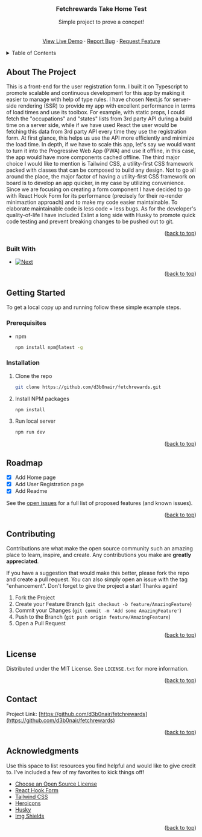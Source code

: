 <br />
<div align="center">

  <h3 align="center">Fetchrewards Take Home Test</h3>

  <p align="center">
    Simple project to prove a concpet!
    <br />
    <br />
    <br />
    <a href="https://fetchrewards.vercel.app/">View Live Demo</a>
    ·
    <a href="https://github.com/d3b0nair/fetchrewards/issues">Report Bug</a>
    ·
    <a href="https://github.com/d3b0nair/fetchrewards/issues">Request Feature</a>
  </p>
</div>



<!-- TABLE OF CONTENTS -->
<details>
  <summary>Table of Contents</summary>
  <ol>
    <li>
      <a href="#about-the-project">About The Project</a>
      <ul>
        <li><a href="#built-with">Built With</a></li>
      </ul>
    </li>
    <li>
      <a href="#getting-started">Getting Started</a>
      <ul>
        <li><a href="#prerequisites">Prerequisites</a></li>
        <li><a href="#installation">Installation</a></li>
      </ul>
    </li>
    <li><a href="#roadmap">Roadmap</a></li>
    <li><a href="#contributing">Contributing</a></li>
    <li><a href="#license">License</a></li>
    <li><a href="#contact">Contact</a></li>
    <li><a href="#acknowledgments">Acknowledgments</a></li>
  </ol>
</details>



<!-- ABOUT THE PROJECT -->
## About The Project


This is a front-end for the user registration form. I built it on Typescript to promote scalable and continuous development for this app by making it easier to manage with help of type rules. I have chosen Next.js for server-side rendering (SSR) to provide my app with excellent performance in terms of load times and use its toolbox. For example, with static props, I could fetch the "occupations" and "states" lists from 3rd party API during a build time on a server side, while if we have used React the user would be fetching this data from 3rd party API every time they use the registration form. At first glance, this helps us use the API more efficiently and minimize the load time. In depth, if we have to scale this app, let's say we would want to turn it into the Progressive Web App (PWA) and use it offline, in this case, the app would have more components cached offline. The third major choice I would like to mention is Tailwind CSS, a utility-first CSS framework packed with classes that can be composed to build any design. Not to go all around the place, the major factor of having a utility-first CSS framework on board is to develop an app quicker, in my case by utilizing convenience. Since we are focusing on creating a form component I have decided to go with React Hook Form for its performance (precisely for their re-render minimaztion approach) and to make my code easier maintainable. To elaborate maintainable code is less code = less bugs. As for the developer's quality-of-life  I have included Eslint a long side with Husky to promote quick code testing and prevent breaking changes to be pushed out to git.

<p align="right">(<a href="#readme-top">back to top</a>)</p>



### Built With

* [![Next][Next.js]][Next-url]

<p align="right">(<a href="#readme-top">back to top</a>)</p>



<!-- GETTING STARTED -->
## Getting Started

To get a local copy up and running follow these simple example steps.

### Prerequisites

* npm
  ```sh
  npm install npm@latest -g
  ```

### Installation


1. Clone the repo
   ```sh
   git clone https://github.com/d3b0nair/fetchrewards.git
   ```
2. Install NPM packages
   ```sh
   npm install
   ```
3. Run local server
   ```sh
   npm run dev
   ```

<p align="right">(<a href="#readme-top">back to top</a>)</p>



<!-- ROADMAP -->
## Roadmap

- [x] Add Home page
- [x] Add User Registration page
- [x] Add Readme

See the [open issues](https://github.com/d3b0nair/fetchrewards/issues) for a full list of proposed features (and known issues).

<p align="right">(<a href="#readme-top">back to top</a>)</p>



<!-- CONTRIBUTING -->
## Contributing

Contributions are what make the open source community such an amazing place to learn, inspire, and create. Any contributions you make are **greatly appreciated**.

If you have a suggestion that would make this better, please fork the repo and create a pull request. You can also simply open an issue with the tag "enhancement".
Don't forget to give the project a star! Thanks again!

1. Fork the Project
2. Create your Feature Branch (`git checkout -b feature/AmazingFeature`)
3. Commit your Changes (`git commit -m 'Add some AmazingFeature'`)
4. Push to the Branch (`git push origin feature/AmazingFeature`)
5. Open a Pull Request

<p align="right">(<a href="#readme-top">back to top</a>)</p>



<!-- LICENSE -->
## License

Distributed under the MIT License. See `LICENSE.txt` for more information.

<p align="right">(<a href="#readme-top">back to top</a>)</p>



<!-- CONTACT -->
## Contact

Project Link: [https://github.com/d3b0nair/fetchrewards](https://github.com/d3b0nair/fetchrewards)

<p align="right">(<a href="#readme-top">back to top</a>)</p>



<!-- ACKNOWLEDGMENTS -->
## Acknowledgments

Use this space to list resources you find helpful and would like to give credit to. I've included a few of my favorites to kick things off!

* [Choose an Open Source License](https://choosealicense.com)
* [React Hook Form](https://react-hook-form.com/)
* [Tailwind CSS](https://tailwindcss.com/)
* [Heroicons](https://heroicons.com/)
* [Husky](https://github.com/typicode/husky)
* [Img Shields](https://shields.io)

<p align="right">(<a href="#readme-top">back to top</a>)</p>



[license-url]: https://github.com/d3b0nair/fetchrewards/blob/production/LICENSE
[Next.js]: https://img.shields.io/badge/next.js-000000?style=for-the-badge&logo=nextdotjs&logoColor=white
[Next-url]: https://nextjs.org/
